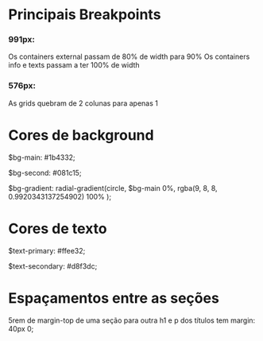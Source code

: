 # Principais Breakpoints

### 991px:

Os containers external passam de 80% de width para 90%
Os containers info e texts passam a ter 100% de width

### 576px:

As grids quebram de 2 colunas para apenas 1

# Cores de background

$bg-main: #1b4332;

$bg-second: #081c15;

$bg-gradient: radial-gradient(circle, $bg-main 0%, rgba(9, 8, 8, 0.9920343137254902) 100% );

# Cores de texto

$text-primary: #ffee32;

$text-secondary: #d8f3dc;

# Espaçamentos entre as seções

5rem de margin-top de uma seção para outra
h1 e p dos títulos tem margin: 40px 0;
